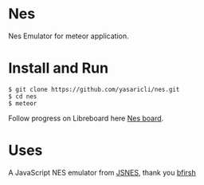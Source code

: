 # Nes
Nes Emulator for meteor application.

Install and Run
=======

    $ git clone https://github.com/yasaricli/nes.git
    $ cd nes
    $ meteor





Follow progress on Libreboard here [Nes board][Nes].

Uses
=======
A JavaScript NES emulator from [JSNES][Jsnes], thank you [bfirsh][Bfirsh]

[Nes]: http://libreboard.com/boards/XqFTAcuXAbMfXLmkZ/nes
[Jsnes]: https://github.com/bfirsh/jsnes
[Bfirsh]: https://github.com/bfirsh
